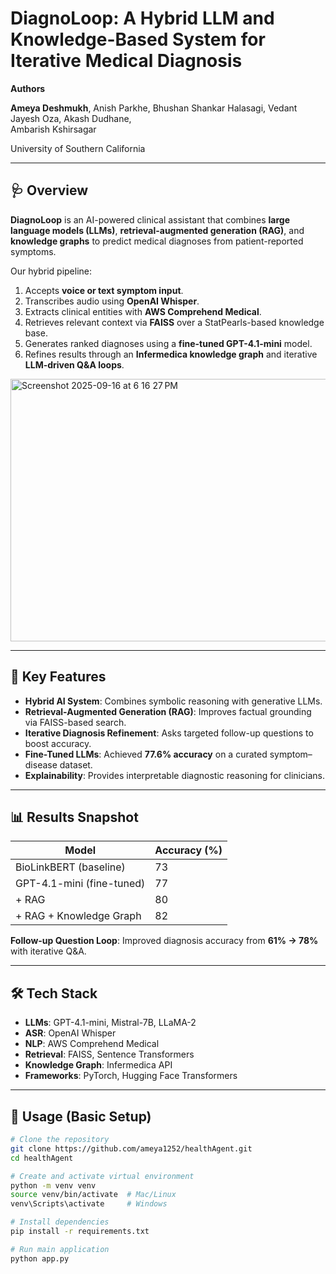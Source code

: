 # DiagnoLoop: A Hybrid LLM and Knowledge-Based System for Iterative Medical Diagnosis

**Authors** 

**Ameya Deshmukh**, Anish Parkhe, Bhushan Shankar Halasagi, Vedant Jayesh Oza, Akash Dudhane,  
Ambarish Kshirsagar 

University of Southern California  

---

## 🩺 Overview
**DiagnoLoop** is an AI-powered clinical assistant that combines **large language models (LLMs)**, **retrieval-augmented generation (RAG)**, and **knowledge graphs** to predict medical diagnoses from patient-reported symptoms.  

Our hybrid pipeline:
1. Accepts **voice or text symptom input**.
2. Transcribes audio using **OpenAI Whisper**.
3. Extracts clinical entities with **AWS Comprehend Medical**.
4. Retrieves relevant context via **FAISS** over a StatPearls-based knowledge base.
5. Generates ranked diagnoses using a **fine-tuned GPT-4.1-mini** model.
6. Refines results through an **Infermedica knowledge graph** and iterative **LLM-driven Q&A loops**.

<img width="715" height="420" alt="Screenshot 2025-09-16 at 6 16 27 PM" src="https://github.com/user-attachments/assets/d8bbb966-2c36-477e-abd5-e642abf62869" />

---

## 🔑 Key Features
- **Hybrid AI System**: Combines symbolic reasoning with generative LLMs.  
- **Retrieval-Augmented Generation (RAG)**: Improves factual grounding via FAISS-based search.  
- **Iterative Diagnosis Refinement**: Asks targeted follow-up questions to boost accuracy.  
- **Fine-Tuned LLMs**: Achieved **77.6% accuracy** on a curated symptom–disease dataset.  
- **Explainability**: Provides interpretable diagnostic reasoning for clinicians.  

---

## 📊 Results Snapshot
| Model                     | Accuracy (%) |
|----------------------------|--------------|
| BioLinkBERT (baseline)      | 73           |
| GPT-4.1-mini (fine-tuned)    | 77           |
| + RAG                       | 80           |
| + RAG + Knowledge Graph      | 82           |

**Follow-up Question Loop**: Improved diagnosis accuracy from **61% → 78%** with iterative Q&A.  

---

## 🛠️ Tech Stack
- **LLMs**: GPT-4.1-mini, Mistral-7B, LLaMA-2  
- **ASR**: OpenAI Whisper  
- **NLP**: AWS Comprehend Medical  
- **Retrieval**: FAISS, Sentence Transformers  
- **Knowledge Graph**: Infermedica API  
- **Frameworks**: PyTorch, Hugging Face Transformers  

---

## 🚀 Usage (Basic Setup)
```bash
# Clone the repository
git clone https://github.com/ameya1252/healthAgent.git
cd healthAgent

# Create and activate virtual environment
python -m venv venv
source venv/bin/activate  # Mac/Linux
venv\Scripts\activate     # Windows

# Install dependencies
pip install -r requirements.txt

# Run main application
python app.py
